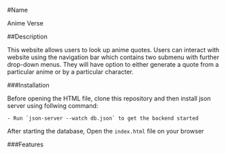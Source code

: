 #Name

Anime Verse


##Description

   This website allows users to look up anime quotes. Users can interact with website using the navigation bar which contains two submenu with further drop-down menus. They will have option to either generate a quote from a particular anime or by a particular character.
   
   
###Installation

Before opening the HTML file, clone this repository and then install json server using follwing command:

    - Run `json-server --watch db.json` to get the backend started
    
After starting the database, Open the `index.html` file on your browser


###Features


    
